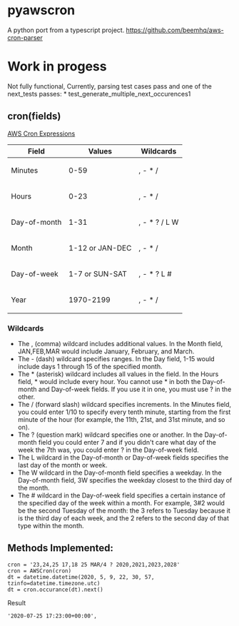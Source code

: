 # pyawscron

A python port from a typescript project.
https://github.com/beemhq/aws-cron-parser

# Work in progess
 Not fully functional, 
 Currently, parsing test cases pass and one of the next_tests passes:
     * test_generate_multiple_next_occurences1

## cron(fields)

[AWS Cron Expressions](https://docs.aws.amazon.com/AmazonCloudWatch/latest/events/ScheduledEvents.html#CronExpressions)

<table>
   <thead>
      <tr>
         <th><b>Field</b></th>
         <th><b>Values</b></th>
         <th><b>Wildcards</b></th>
      </tr>
   </thead>
   <tbody>
      <tr>
         <td>
            <p>Minutes</p>
         </td>
         <td>
            <p>0-59</p>
         </td>
         <td>
            <p>, - * /</p>
         </td>
      </tr>
      <tr>
         <td>
            <p>Hours</p>
         </td>
         <td>
            <p>0-23</p>
         </td>
         <td>
            <p>, - * /</p>
         </td>
      </tr>
      <tr>
         <td>
            <p>Day-of-month</p>
         </td>
         <td>
            <p>1-31</p>
         </td>
         <td>
            <p>, - * ? / L W</p>
         </td>
      </tr>
      <tr>
         <td>
            <p>Month</p>
         </td>
         <td>
            <p>1-12 or JAN-DEC</p>
         </td>
         <td>
            <p>, - * /</p>
         </td>
      </tr>
      <tr>
         <td>
            <p>Day-of-week</p>
         </td>
         <td>
            <p>1-7 or SUN-SAT</p>
         </td>
         <td>
            <p>, - * ? L #</p>
         </td>
      </tr>
      <tr>
         <td>
            <p>Year</p>
         </td>
         <td>
            <p>1970-2199</p>
         </td>
         <td>
            <p>, - * /</p>
         </td>
      </tr>
   </tbody>
</table>

### Wildcards
* The , (comma) wildcard includes additional values. In the Month field, JAN,FEB,MAR would include January, February, and March.
* The - (dash) wildcard specifies ranges. In the Day field, 1-15 would include days 1 through 15 of the specified month.
* The * (asterisk) wildcard includes all values in the field. In the Hours field, * would include every hour. You cannot use * in both the Day-of-month and Day-of-week fields. If you use it in one, you must use ? in the other.
* The / (forward slash) wildcard specifies increments. In the Minutes field, you could enter 1/10 to specify every tenth minute, starting from the first minute of the hour (for example, the 11th, 21st, and 31st minute, and so on).
* The ? (question mark) wildcard specifies one or another. In the Day-of-month field you could enter 7 and if you didn't care what day of the week the 7th was, you could enter ? in the Day-of-week field.
* The L wildcard in the Day-of-month or Day-of-week fields specifies the last day of the month or week.
* The W wildcard in the Day-of-month field specifies a weekday. In the Day-of-month field, 3W specifies the weekday closest to the third day of the month.
* The # wildcard in the Day-of-week field specifies a certain instance of the specified day of the week within a month. For example, 3#2 would be the second Tuesday of the month: the 3 refers to Tuesday because it is the third day of each week, and the 2 refers to the second day of that type within the month.



## Methods Implemented:

    cron = '23,24,25 17,18 25 MAR/4 ? 2020,2021,2023,2028'
    cron = AWSCron(cron)
    dt = datetime.datetime(2020, 5, 9, 22, 30, 57, tzinfo=datetime.timezone.utc)
    dt = cron.occurance(dt).next()
 
 Result
 
    '2020-07-25 17:23:00+00:00',
    
    
    
    